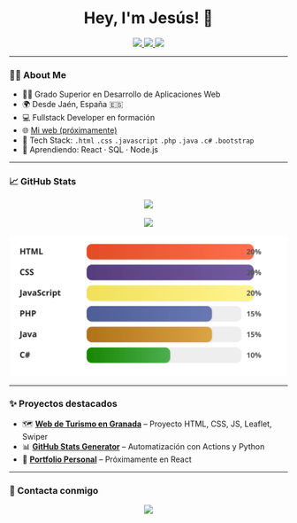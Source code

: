 <h1 align="center">Hey, I'm Jesús! 👋</h1>

<p align="center">
  <a href="https://www.linkedin.com/in/jesus-garcia-pulido-2aa75228a/">
    <img src="https://img.shields.io/badge/LinkedIn-Jesús%20García%20Pulido-blue?style=for-the-badge&logo=linkedin&logoColor=white" />
  </a>
  <a href="mailto:jesusgarciapulidoj@gmail.com">
    <img src="https://img.shields.io/badge/Gmail-jesusgarciapulidoj@gmail.com-D14836?style=for-the-badge&logo=gmail&logoColor=white" />
  </a>
  <a href="https://github.com/jgarpul736">
    <img src="https://img.shields.io/github/followers/jgarpul736?label=Follow&style=for-the-badge" />
  </a>
</p>

---

### 👨‍💻 About Me

- 🧑‍🎓 Grado Superior en Desarrollo de Aplicaciones Web  
- 🌍 Desde Jaén, España 🇪🇸  
- 💻 Fullstack Developer en formación  
- 🌐 [Mi web (próximamente)](#)  
- 🧠 Tech Stack: `.html` `.css` `.javascript` `.php` `.java` `.c#` `.bootstrap`  
- 🚀 Aprendiendo: React · SQL · Node.js

---

### 📈 GitHub Stats

<p align="center">
  <img src="https://github-readme-streak-stats.herokuapp.com?user=jgarpul736&theme=dracula&hide_border=true" />
</p>

<p align="center">
  <img src="https://github-readme-stats.vercel.app/api?username=jgarpul736&show_icons=true&theme=radical&hide_border=true" />
</p>

<p align="center">
  <img src="https://raw.githubusercontent.com/jgarpul736/github-stats-transparent/output/generated/languages.svg" />
</p>

---

### ✨ Proyectos destacados

- 🗺️ **[Web de Turismo en Granada](#)** – Proyecto HTML, CSS, JS, Leaflet, Swiper  
- 📊 **[GitHub Stats Generator](#)** – Automatización con Actions y Python  
- 📲 **[Portfolio Personal](#)** – Próximamente en React

---

### 🤝 Contacta conmigo

<p align="center">
  <a href="https://www.linkedin.com/in/jesus-garcia-pulido-2aa75228a/">
    <img src="https://img.shields.io/badge/-¡Conectemos!%20-blueviolet?style=for-the-badge" />
  </a>
</p>
